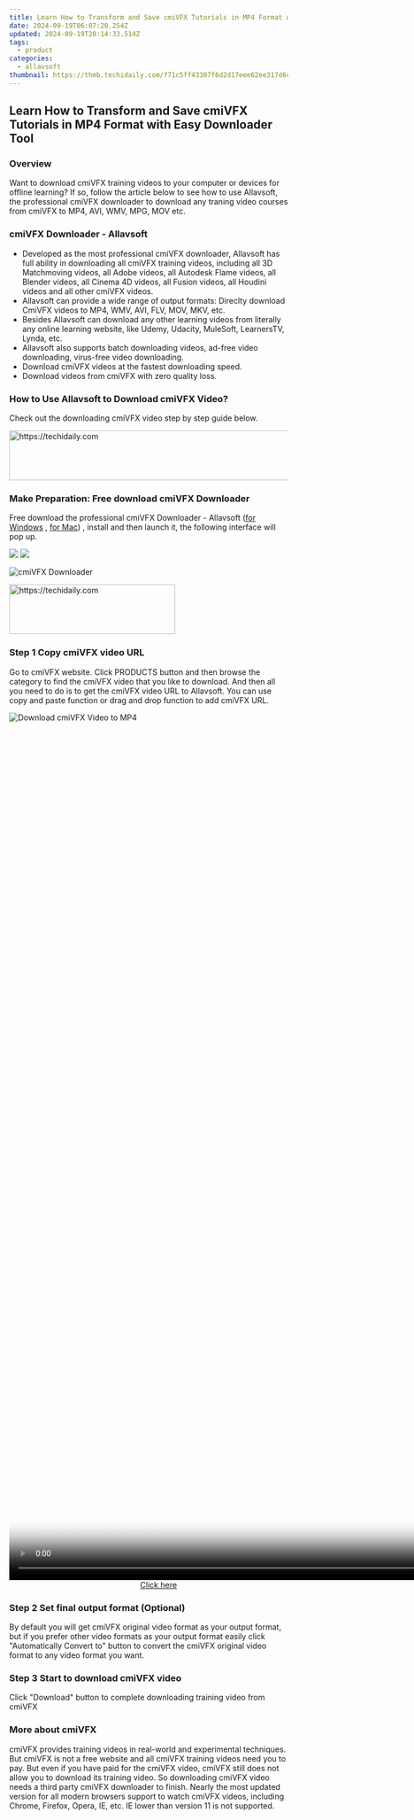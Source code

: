 ```yaml
---
title: Learn How to Transform and Save cmiVFX Tutorials in MP4 Format with Easy Downloader Tool
date: 2024-09-19T06:07:20.254Z
updated: 2024-09-19T20:14:33.514Z
tags:
  - product
categories:
  - allavsoft
thumbnail: https://thmb.techidaily.com/f71c5ff43307f6d2d17eee62ee317d6c80fb14bebfbfd43367d29eb599c5ee29.jpg
---
```


## Learn How to Transform and Save cmiVFX Tutorials in MP4 Format with Easy Downloader Tool

### Overview

Want to download cmiVFX training videos to your computer or devices for offline learning? If so, follow the article below to see how to use Allavsoft, the professional cmiVFX downloader to download any traning video courses from cmiVFX to MP4, AVI, WMV, MPG, MOV etc.

### cmiVFX Downloader - Allavsoft

* Developed as the most professional cmiVFX downloader, Allavsoft has full ability in downloading all cmiVFX training videos, including all 3D Matchmoving videos, all Adobe videos, all Autodesk Flame videos, all Blender videos, all Cinema 4D videos, all Fusion videos, all Houdini videos and all other cmiVFX videos.
* Allavsoft can provide a wide range of output formats: Direclty download CmiVFX videos to MP4, WMV, AVI, FLV, MOV, MKV, etc.
* Besides Allavsoft can download any other learning videos from literally any online learning website, like Udemy, Udacity, MuleSoft, LearnersTV, Lynda, etc.
* Allavsoft also supports batch downloading videos, ad-free video downloading, virus-free video downloading.
* Download cmiVFX videos at the fastest downloading speed.
* Download videos from cmiVFX with zero quality loss.

### How to Use Allavsoft to Download cmiVFX Video?

Check out the downloading cmiVFX video step by step guide below.

<!-- affiliate ads begin -->
<a href="https://aligracehair.sjv.io/c/5597632/2080333/19272" target="_top" id="2080333">
  <img src="//a.impactradius-go.com/display-ad/19272-2080333" border="0" alt="https://techidaily.com" width="728" height="90"/>
</a>
<img height="0" width="0" src="https://aligracehair.sjv.io/i/5597632/2080333/19272" style="position:absolute;visibility:hidden;" border="0" />
<!-- affiliate ads end -->

### Make Preparation: Free download cmiVFX Downloader

Free download the professional cmiVFX Downloader - Allavsoft ([for Windows](https://tools.techidaily.com/allavsoft/products/) , [for Mac](https://tools.techidaily.com/allavsoft/products/)) , install and then launch it, the following interface will pop up.

[![](https://www.allavsoft.com/how-to/../images/how-to/free-download-win.jpg)](https://tools.techidaily.com/allavsoft/products/) [![](https://www.allavsoft.com/how-to/../images/how-to/free-download-mac.jpg)](https://tools.techidaily.com/allavsoft/products/)

![cmiVFX Downloader](https://www.allavsoft.com/how-to/../images/allavsoft/screen-shot-600.jpg)

<!-- affiliate ads begin -->
<a href="https://dhgate.sjv.io/c/5597632/2106655/12108" target="_top" id="2106655">
  <img src="//a.impactradius-go.com/display-ad/12108-2106655" border="0" alt="https://techidaily.com" width="300" height="90"/>
</a>
<img height="0" width="0" src="https://dhgate.sjv.io/i/5597632/2106655/12108" style="position:absolute;visibility:hidden;" border="0" />
<!-- affiliate ads end -->

### Step 1 Copy cmiVFX video URL

Go to cmiVFX website. Click PRODUCTS button and then browse the category to find the cmiVFX video that you like to download. And then all you need to do is to get the cmiVFX video URL to Allavsoft. You can use copy and paste function or drag and drop function to add cmiVFX URL.

![Download cmiVFX Video to MP4](https://www.allavsoft.com/how-to/../images/how-to/download-rtmp-video/download-rtmp-video.jpg)

<!-- affiliate ads begin -->
<span id="2135471">
					<video width="864" height="1536" style="cursor:pointer"
           poster="//a.impactradius-go.com/display-clicktoplayimage/2135471.png"
           onclick="if(!this.playClicked){this.play();this.setAttribute('controls',true);this.playClicked=true;}">
	   <source src="//a.impactradius-go.com/display-ad/18498-2135471">
	   <img src="//a.impactradius-go.com/display-clicktoplayimage/2135471.png" style="border: none; height: 100%; width: 100%; object-fit: contain">
	</video>
	<div style="width:540px;text-align:center"><a href="javascript:window.open(decodeURIComponent('https%3A%2F%2Funicoeye.pxf.io%2Fc%2F5597632%2F2135471%2F18498'), '_blank');void(0);">Click here</a></div>
</span>
<img height="0" width="0" src="https://imp.pxf.io/i/5597632/2135471/18498" style="position:absolute;visibility:hidden;" border="0" />
<!-- affiliate ads end -->

### Step 2 Set final output format (Optional)

By default you will get cmiVFX original video format as your output format, but if you prefer other video formats as your output format easily click "Automatically Convert to" button to convert the cmiVFX original video format to any video format you want.

### Step 3 Start to download cmiVFX video

Click "Download" button to complete downloading training video from cmiVFX

### More about cmiVFX

cmiVFX provides training videos in real-world and experimental techniques. But cmiVFX is not a free website and all cmiVFX training videos need you to pay. But even if you have paid for the cmiVFX video, cmiVFX still does not allow you to download its training video. So downloading cmiVFX video needs a third party cmiVFX downloader to finish. Nearly the most updated version for all modern browsers support to watch cmiVFX videos, including Chrome, Firefox, Opera, IE, etc. IE lower than version 11 is not supported.

<ins class="adsbygoogle"
     style="display:block"
     data-ad-format="autorelaxed"
     data-ad-client="ca-pub-7571918770474297"
     data-ad-slot="1223367746"></ins>

<ins class="adsbygoogle"
     style="display:block"
     data-ad-client="ca-pub-7571918770474297"
     data-ad-slot="8358498916"
     data-ad-format="auto"
     data-full-width-responsive="true"></ins>
